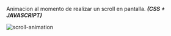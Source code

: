 Animacion al momento de realizar un scroll en pantalla. ***(CSS + JAVASCRIPT)***

![scroll-animation](https://github.com/ezomoza/Scroll-animation/assets/114027093/9e73e2ec-9f73-447f-bdd7-1699c9954f19)
